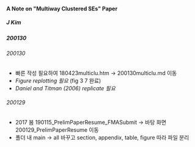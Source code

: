 #### A Note on "Multiway Clustered SEs" Paper
##### J Kim
##### 200130

###### 200130
+ 빠른 작성 필요하여 180423multiclu.htm -> 200130multiclu.md 이동
+ *Figure replotting 필요* (fig 3 7 완료)
+ *Daniel and Titman (2006) replicate 필요*

###### 200129
+ 2017 봄 190115_PrelimPaperResume_FMASubmit -> 바탕 화면 200129_PrelimPaperResume 이동
+ 폴더 내 main -> all 바꾸고 section, appendix, table, figure 따라 파일 분리
